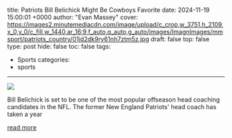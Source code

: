 title: Patriots Bill Belichick Might Be Cowboys Favorite
date: 2024-11-19 15:00:01 +0000
author: "Evan Massey"
cover: https://images2.minutemediacdn.com/image/upload/c_crop,w_3751,h_2109,x_0,y_0/c_fill,w_1440,ar_16:9,f_auto,q_auto,g_auto/images/ImagnImages/mmsport/patriots_country/01jd2dk9ry61nh7ztm5z.jpg
draft: false
top: false
type: post
hide: false
toc: false
tags:
  - Sports
categories:
  - sports
---

![](https://images2.minutemediacdn.com/image/upload/c_crop,w_3751,h_2109,x_0,y_0/c_fill,w_1440,ar_16:9,f_auto,q_auto,g_auto/images/ImagnImages/mmsport/patriots_country/01jd2dk9ry61nh7ztm5z.jpg)

Bill Belichick is set to be one of the most popular offseason head coaching candidates in the NFL. The former New England Patriots' head coach has taken a year

[read more](https://www.si.com/nfl/patriots/news/new-england-patriots-bill-belichick-might-dallas-cowboys-favorite)
